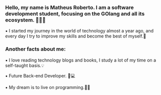 ### Hello, my name is Matheus Roberto. I am a software development student, focusing on the GOlang and all its ecosystem.  💙🇧🇷
▪️ I started my journey in the world of technology almost a year ago,
and every day I try to improve my skills and become the best of myself.👣

### Another facts about me:
▪️ I love reading technology blogs and books, I study a lot of my time on a self-taught basis.💡

▪️  Future Back-end Developer. 🔄💻   

▪️ My dream is to live on programming.💸🤵
